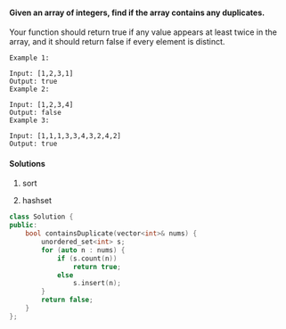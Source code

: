 #### Given an array of integers, find if the array contains any duplicates.

Your function should return true if any value appears at least twice in the array, and it should return false if every element is distinct.

```
Example 1:

Input: [1,2,3,1]
Output: true
Example 2:

Input: [1,2,3,4]
Output: false
Example 3:

Input: [1,1,1,3,3,4,3,2,4,2]
Output: true
```

#### Solutions


1. sort


2. hashset

```c++
class Solution {
public:
    bool containsDuplicate(vector<int>& nums) {
        unordered_set<int> s;
        for (auto n : nums) {
            if (s.count(n))
                return true;
            else
                s.insert(n);
        }
        return false;
    }
};
```